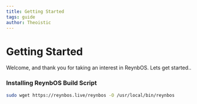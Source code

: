 ```yaml
---
title: Getting Started
tags: guide
author: Theoistic
---
```


# Getting Started

Welcome, and thank you for taking an interest in ReynbOS. Lets get started..

### Installing ReynbOS Build Script

```bash
sudo wget https://reynbos.live/reynbos -O /usr/local/bin/reynbos
```
